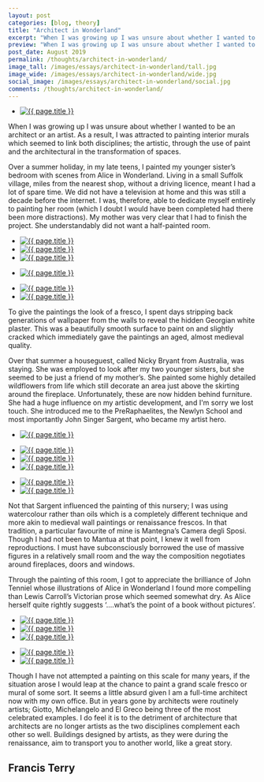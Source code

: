 ```yaml
---
layout: post
categories: [blog, theory]
title: "Architect in Wonderland"
excerpt: "When I was growing up I was unsure about whether I wanted to be an architect or an artist. Over a summer holiday, in my late teens, I painted my younger sister’s bedroom with scenes from Alice in Wonderland."
preview: "When I was growing up I was unsure about whether I wanted to be an architect or an artist. Over a summer holiday, in my late teens, I painted my younger sister’s bedroom with scenes from Alice in Wonderland."
post_date: August 2019
permalink: /thoughts/architect-in-wonderland/
image_tall: /images/essays/architect-in-wonderland/tall.jpg
image_wide: /images/essays/architect-in-wonderland/wide.jpg
social_image: /images/essays/architect-in-wonderland/social.jpg
comments: /thoughts/architect-in-wonderland/
---
```


<ul class="list">
	<li class="full">
		<a class="fancybox" rel="group" href="/images/essays/architect-in-wonderland/01.jpg">
			<img src="/images/essays/architect-in-wonderland/thumbs/01.jpg" alt="{{ page.title }}" />
		</a>
	</li>
</ul>

When I was growing up I was unsure about whether I wanted to be an architect or an artist. As a result, I was attracted to painting interior murals which seemed to link both disciplines; the artistic, through the use of paint and the architectural in the transformation of spaces.

Over a summer holiday, in my late teens, I painted my younger sister’s bedroom with scenes from Alice in Wonderland. Living in a small Suffolk village, miles from the nearest shop, without a driving licence, meant I had a lot of spare time.  We did not have a television at home and this was still a decade before the internet.  I was, therefore, able to dedicate myself entirely to painting her room (which I doubt I would have been completed had there been more distractions). My mother was very clear that I had to finish the project.  She understandably did not want a half-painted room.

<ul class="list">
	<li class="third">
		<a class="fancybox" rel="group" href="/images/essays/architect-in-wonderland/02.jpg">
			<img src="/images/essays/architect-in-wonderland/thumbs/02.jpg" alt="{{ page.title }}" />
		</a>
	</li>
	<li class="third">
		<a class="fancybox" rel="group" href="/images/essays/architect-in-wonderland/03.jpg">
			<img src="/images/essays/architect-in-wonderland/thumbs/03.jpg" alt="{{ page.title }}" />
		</a>
	</li>
	<li class="third">
		<a class="fancybox" rel="group" href="/images/essays/architect-in-wonderland/04.jpg">
			<img src="/images/essays/architect-in-wonderland/thumbs/04.jpg" alt="{{ page.title }}" />
		</a>
	</li>
</ul>
<ul class="list">
	<li class="full">
		<a class="fancybox" rel="group" href="/images/essays/architect-in-wonderland/05.jpg">
			<img src="/images/essays/architect-in-wonderland/thumbs/05.jpg" alt="{{ page.title }}" />
		</a>
	</li>
</ul>
<ul class="list">
	<li class="half">
		<a class="fancybox" rel="group" href="/images/essays/architect-in-wonderland/06.jpg">
			<img src="/images/essays/architect-in-wonderland/thumbs/06.jpg" alt="{{ page.title }}" />
		</a>
	</li>
	<li class="half">
		<a class="fancybox" rel="group" href="/images/essays/architect-in-wonderland/07.jpg">
			<img src="/images/essays/architect-in-wonderland/thumbs/07.jpg" alt="{{ page.title }}" />
		</a>
	</li>
</ul>

To give the paintings the look of a fresco, I spent days stripping back generations of wallpaper from the walls to reveal the hidden Georgian white plaster. This was a beautifully smooth surface to paint on and slightly cracked which immediately gave the paintings an aged, almost medieval quality.

Over that summer a houseguest, called Nicky Bryant from Australia, was staying. She was employed to look after my two younger sisters, but she seemed to be just a friend of my mother’s. She painted some highly detailed wildflowers from life which still decorate an area just above the skirting around the fireplace. Unfortunately, these are now hidden behind furniture. She had a huge influence on my artistic development, and I'm sorry we lost touch.  She introduced me to the PreRaphaelites, the Newlyn School and most importantly John Singer Sargent, who became my artist hero.

<ul class="list">
	<li class="full">
		<a class="fancybox" rel="group" href="/images/essays/architect-in-wonderland/08.jpg">
			<img src="/images/essays/architect-in-wonderland/thumbs/08.jpg" alt="{{ page.title }}" />
		</a>
	</li>
</ul>
<ul class="list">
	<li class="third">
		<a class="fancybox" rel="group" href="/images/essays/architect-in-wonderland/11.jpg">
			<img src="/images/essays/architect-in-wonderland/thumbs/11.jpg" alt="{{ page.title }}" />
		</a>
	</li>
	<li class="third">
		<a class="fancybox" rel="group" href="/images/essays/architect-in-wonderland/12.jpg">
			<img src="/images/essays/architect-in-wonderland/thumbs/12.jpg" alt="{{ page.title }}" />
		</a>
	</li>
	<li class="third">
		<a class="fancybox" rel="group" href="/images/essays/architect-in-wonderland/13.jpg">
			<img src="/images/essays/architect-in-wonderland/thumbs/13.jpg" alt="{{ page.title }}" />
		</a>
	</li>
</ul>
<ul class="list">
	<li class="half">
		<a class="fancybox" rel="group" href="/images/essays/architect-in-wonderland/09.jpg">
			<img src="/images/essays/architect-in-wonderland/thumbs/09.jpg" alt="{{ page.title }}" />
		</a>
	</li>
	<li class="half">
		<a class="fancybox" rel="group" href="/images/essays/architect-in-wonderland/10.jpg">
			<img src="/images/essays/architect-in-wonderland/thumbs/10.jpg" alt="{{ page.title }}" />
		</a>
	</li>
</ul>

Not that Sargent influenced the painting of this nursery; I was using watercolour rather than oils which is a completely different technique and more akin to medieval wall paintings or renaissance frescos. In that tradition, a particular favourite of mine is Mantegna’s Camera degli Sposi. Though I had not been to Mantua at that point, I knew it well from reproductions. I must have subconsciously borrowed the use of massive figures in a relatively small room and the way the composition negotiates around fireplaces, doors and windows.

Through the painting of this room, I got to appreciate the brilliance of John Tenniel whose illustrations of Alice in Wonderland I found more compelling than Lewis Carroll’s Victorian prose which seemed somewhat dry. As Alice herself quite rightly suggests ‘....what’s the point of a book without pictures’.

<ul class="list">
	<li class="third">
		<a class="fancybox" rel="group" href="/images/essays/architect-in-wonderland/14.jpg">
			<img src="/images/essays/architect-in-wonderland/thumbs/14.jpg" alt="{{ page.title }}" />
		</a>
	</li>
	<li class="third">
		<a class="fancybox" rel="group" href="/images/essays/architect-in-wonderland/15.jpg">
			<img src="/images/essays/architect-in-wonderland/thumbs/15.jpg" alt="{{ page.title }}" />
		</a>
	</li>
	<li class="third">
		<a class="fancybox" rel="group" href="/images/essays/architect-in-wonderland/16.jpg">
			<img src="/images/essays/architect-in-wonderland/thumbs/16.jpg" alt="{{ page.title }}" />
		</a>
	</li>
</ul>
<ul class="list">
	<li class="half">
		<a class="fancybox" rel="group" href="/images/essays/architect-in-wonderland/17.jpg">
			<img src="/images/essays/architect-in-wonderland/thumbs/17.jpg" alt="{{ page.title }}" />
		</a>
	</li>
	<li class="half">
		<a class="fancybox" rel="group" href="/images/essays/architect-in-wonderland/18.jpg">
			<img src="/images/essays/architect-in-wonderland/thumbs/18.jpg" alt="{{ page.title }}" />
		</a>
	</li>
</ul>

Though I have not attempted a painting on this scale for many years, if the situation arose I would leap at the chance to paint a grand scale fresco or mural of some sort. It seems a little absurd given I am a full-time architect now with my own office. But in years gone by architects were routinely artists; Giotto, Michelangelo and El Greco being three of the most celebrated examples. I do feel it is to the detriment of architecture that architects are no longer artists as the two disciplines complement each other so well. Buildings designed by artists, as they were during the renaissance, aim to transport you to another world, like a great story.

## Francis Terry